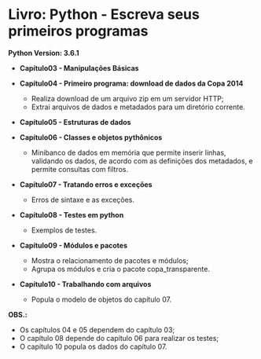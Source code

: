 # Livro: Python - Escreva seus primeiros programas


**Python Version: 3.6.1**

* **Capítulo03 - Manipulações Básicas**

* **Capítulo04 - Primeiro programa: download de dados da Copa 2014**
   * Realiza download de um arquivo zip em um servidor HTTP;
   * Extrai arquivos de dados e metadados para um diretório corrente.

* **Capítulo05 - Estruturas de dados**

* **Capítulo06 - Classes e objetos pythônicos**
   * Minibanco de dados em memória que permite inserir linhas, validando os dados, de acordo com as definições dos metadados, e permite consultas com filtros.

* **Capítulo07 - Tratando erros e exceções**
   * Erros de sintaxe e as exceções.
	
* **Capítulo08 - Testes em python**
   * Exemplos de testes.

* **Capítulo09 - Módulos e pacotes**
   * Mostra o relacionamento de pacotes e módulos;
   * Agrupa os módulos e cria o pacote copa_transparente.

* **Capítulo10 - Trabalhando com arquivos**
   * Popula o modelo de objetos do capítulo 07.

**OBS.:**
   * Os capítulos 04 e 05 dependem do capítulo 03;
   * O capítulo 08 depende do capítulo 06 para realizar os testes;
   * O capítulo 10 popula os dados do capítulo 07.
